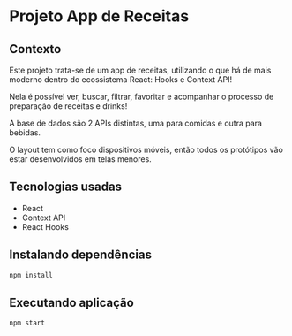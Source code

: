 # Projeto App de Receitas

## Contexto

Este projeto trata-se de um app de receitas, utilizando o que há de mais moderno dentro do ecossistema React: Hooks e Context API!

Nela é possível ver, buscar, filtrar, favoritar e acompanhar o processo de preparação de receitas e drinks!

A base de dados são 2 APIs distintas, uma para comidas e outra para bebidas.

O layout tem como foco dispositivos móveis, então todos os protótipos vão estar desenvolvidos em telas menores.

## Tecnologias usadas

- React
- Context API
- React Hooks

## Instalando dependências

```bash
npm install
```

## Executando aplicação

```bash
npm start
```
